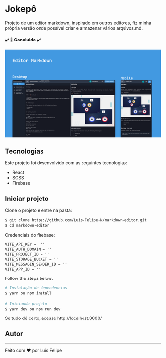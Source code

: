 # Jokepô

Projeto de um editor markdown, inspirado em outros editores, fiz minha própria versão onde possível criar e armazenar vários arquivos.md.


#### ✔️ 🚀 Concluido  ✔️

![Editor Markdown](src/assets/cover.png)


## Tecnologias

Este projeto foi desenvolvido com as seguintes tecnologias:

- React
- SCSS
- Firebase

## Iniciar projeto

Clone o projeto e entre na pasta:

```bash
$ git clone https://github.com/Luis-Felipe-N/markdown-editor.git
$ cd markdown-editor
```

Credenciais do firebase:
```
VITE_API_KEY =  ''
VITE_AUTH_DOMAIN = ''
VITE_PROJECT_ID = ''
VITE_STORAGE_BUCKET = ''
VITE_MESSAGIN_SENDER_ID = ''
VITE_APP_ID = ''
```

Follow the steps below:
```bash
# Instalação de dependencias
$ yarn ou npm install

# Iniciando projeto
$ yarn dev ou npm run dev
```
Se tudo dé certo, acesse http://localhost:3000/

## Autor
---

Feito com ❤️ por Luis Felipe
